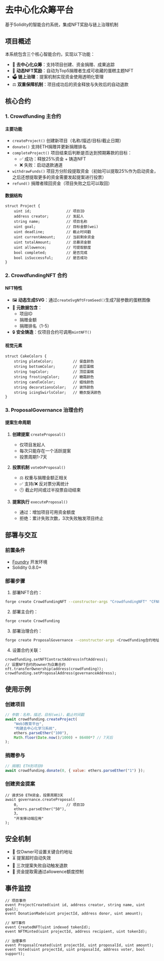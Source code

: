 # 去中心化众筹平台

基于Solidity的智能合约系统，集成NFT奖励与链上治理机制

## 项目概述
本系统包含三个核心智能合约，实现以下功能：
- 🎉 **去中心化众筹**：支持项目创建、资金捐赠、成果追踪
- 🎨 **动态NFT奖励**：自动为Top5捐赠者生成可收藏的蛋糕主题NFT
- 🗳️ **链上治理**：提案机制实现资金使用透明化管理
- ⚖️ **双重保障机制**：项目成功后的资金释放与失败后的自动退款

## 核心合约

### 1. Crowdfunding 主合约
#### 主要功能
- `createProject()` 创建新项目（名称/描述/目标/截止日期）
- `donate()` 支持ETH捐赠并更新捐赠排名
- `completeProject()` 项目结束后判断是否达到预期筹款的目标：
  - ✅ 成功：释放25%资金 + 铸造NFT
  - ❌ 失败：启动退款通道
- `withdrawFunds()` 项目方分阶段提取资金（初始可以提取25%作为启动资金，之后还想提取更多的资金需要发起提案进行投票）
- `refund()` 捐赠者赎回资金（项目失败之后可以取回）

#### 数据结构
```solidity
struct Project {
    uint id;                // 项目ID
    address creator;        // 发起人
    string name;            // 项目名称
    uint goal;              // 目标金额(wei)
    uint deadline;          // 截止时间戳
    uint currentAmount;     // 当前剩余资金
    uint totalAmount;       // 总募资金额
    uint allowence;         // 可提取额度
    bool completed;         // 是否完成
    bool isSuccessful;      // 是否成功
}
```

### 2. CrowdfundingNFT 合约
#### NFT特性
- 🖼️ **动态生成SVG**：通过`createSvgNftFromSeed()`生成7层参数的蛋糕图像
- 📝 **元数据包含**：
  - 项目ID
  - 捐赠金额 
  - 捐赠排名（1-5）
- 🔒 **安全铸造**：仅项目合约可调用`mintNFT()`

#### 视觉元素
```solidity
struct CakeColors {
    string plateColor;         // 餐盘颜色
    string bottomColor;        // 底层蛋糕
    string topColor;           // 顶层蛋糕
    string frostingColor;      // 糖霜颜色
    string candleColor;        // 蜡烛颜色
    string decorationsColor;   // 装饰颜色
    string icingSwirlsColor;   // 糖衣旋涡颜色
}
```

### 3. ProposalGovernance 治理合约
#### 提案生命周期
1. **创建提案** `createProposal()`
   - 仅项目发起人
   - 每次只能存在一个活跃提案
   - 投票周期1-7天

2. **投票机制** `voteOnProposal()`
   - ⚖️ 权重与捐赠金额正相关
   - ✅ 支持/❌ 反对票分离统计
   - 🕒 截止时间或过半投票自动结束

3. **提案执行** `executeProposal()`
   - 通过：增加项目可用资金额度
   - 拒绝：累计失败次数，3次失败触发项目终止

## 部署与交互

### 前置条件
- [Foundry](https://getfoundry.sh/) 开发环境
- Solidity 0.8.0+

### 部署步骤
1. 部署NFT合约：
```bash
forge create CrowdfundingNFT --constructor-args "CrowdfundingNFT" "CFNFT"
```

2. 部署主合约：
```bash
forge create Crowdfunding
```

3. 部署治理合约：
```bash
forge create ProposalGovernance --constructor-args <Crowdfunding合约地址>
```

4. 设置合约关联：
```solidity
crowdfunding.setNFTContractAddress(nftAddress);
// 设置NFT合约的owner为众筹合约
nft.transferOwnership(address(crowdfunding));
crowdfunding.setProposalAddress(governanceAddress);
```

## 使用示例

### 创建项目
```javascript
// 参数：名称，描述，目标(wei)，截止时间戳
await crowdfunding.createProject(
    "Web3教育平台", 
    "构建去中心化学习系统", 
    ethers.parseEther("100"), 
    Math.floor(Date.now()/1000) + 86400*7 // 7天后
);
```

### 捐赠参与
```javascript
// 捐赠1 ETH到项目0
await crowdfunding.donate(0, { value: ethers.parseEther("1") });
```

### 创建资金提案
```solidity
// 请求50 ETH资金，投票周期3天
await governance.createProposal(
    0,                      // 项目ID
    ethers.parseEther("50"), 
    3, 
    "开发移动端应用"
);
```

## 安全机制
- 🔐 仅Owner可设置关键合约地址
- ⏳ 提案超时自动失效
- 🛑 三次提案失败自动触发退款
- 💸 资金提取需通过allowence额度控制

## 事件监控
```solidity
// 项目事件
event ProjectCreated(uint id, address creator, string name, uint goal);
event DonationMade(uint projectId, address donor, uint amount);

// NFT事件
event CreatedNFT(uint indexed tokenId);
event NFTMinted(uint projectId, address recipient, uint tokenId);

// 治理事件
event ProposalCreated(uint projectId, uint proposalId, uint amount);
event Voted(uint projectId, uint proposalId, address voter, bool support);
